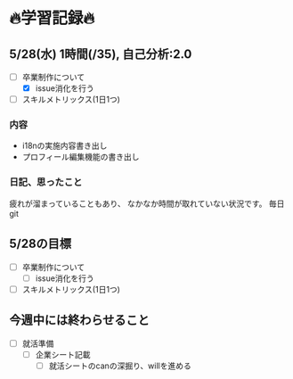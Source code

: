 # 🔥学習記録🔥
## 5/28(水) 1時間(/35), 自己分析:2.0
- [ ] 卒業制作について
  - [x] issue消化を行う

- [ ] スキルメトリックス(1日1つ)

### 内容
- i18nの実施内容書き出し
- プロフィール編集機能の書き出し

### 日記、思ったこと
疲れが溜まっていることもあり、
なかなか時間が取れていない状況です。
毎日git

## 5/28の目標
- [ ] 卒業制作について
  - [ ] issue消化を行う

- [ ] スキルメトリックス(1日1つ)

## 今週中には終わらせること
- [ ] 就活準備
  - [ ] 企業シート記載
	- [ ] 就活シートのcanの深掘り、willを進める